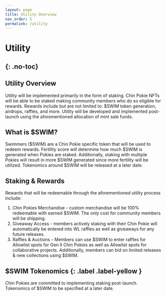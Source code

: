 ```yaml
---
layout: page
title: Utility Overview
nav_order: 5
permalink: /utility
---
```

# Utility
{: .no-toc}
---

## Utility Overview
Utility will be implemented primarily in the form of staking. Chin Pokie NFTs will be able to be staked making community members who do so eligible for rewards. Rewards include but are not limited to: \$SWIM token generation, airdrops, raffles, and more. Utility will be developed and implemented post-launch using the aforementioned allocation of mint sale funds. 

## What is \$SWIM?
Swimmers (\$SWIM) are a Chin Pokie specific token that will be used to redeem rewards. Fertility score will determine how much  \$SWIM is generated when Pokies are staked. Additionally, staking with multiple Pokies will result in more \$SWIM generated since more fertility will be utilized. Tokenomics around \$SWIM will be released at a later date. 

## Staking & Rewards
Rewards that will be redeemable through the aforementioned utility process include:
1. Chin Pokies Merchandise - custom merchandise will be 100% redeemable with earned \$SWIM. The only cost for community members will be shipping.
2. Giveaway Access - members actively staking with their Chin Pokie will automatically be entered into WL raffles as well as giveaways for any future releases.
3. Raffles & Auctions - Members can use \$SWIM to enter raffles for Allowlist spots for Gen II Chin Pokies as well as Allowlist spots for collaborative projects. Additionally, members can bid on limited releases & new collections using \$SWIM.

## \$SWIM Tokenomics {: .label .label-yellow }
Chin Pokies are committed to implementing staking post-launch. Tokenomics of \$SWIM to be specified at a later date. 
